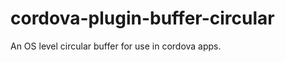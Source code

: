 cordova-plugin-buffer-circular
==============================

An OS level circular buffer for use in cordova apps.
